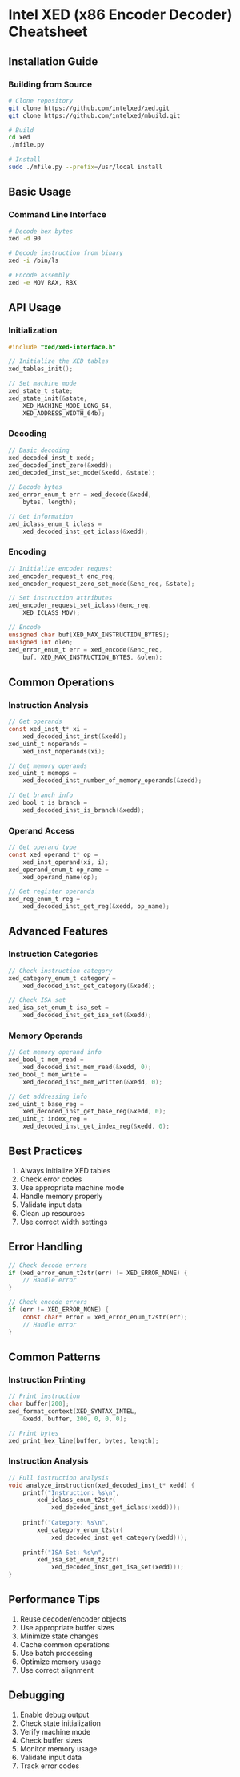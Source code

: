# Intel XED (x86 Encoder Decoder) Cheatsheet

## Installation Guide

### Building from Source
```bash
# Clone repository
git clone https://github.com/intelxed/xed.git
git clone https://github.com/intelxed/mbuild.git

# Build
cd xed
./mfile.py

# Install
sudo ./mfile.py --prefix=/usr/local install
```

## Basic Usage

### Command Line Interface
```bash
# Decode hex bytes
xed -d 90

# Decode instruction from binary
xed -i /bin/ls

# Encode assembly
xed -e MOV RAX, RBX
```

## API Usage

### Initialization
```c
#include "xed/xed-interface.h"

// Initialize the XED tables
xed_tables_init();

// Set machine mode
xed_state_t state;
xed_state_init(&state,
    XED_MACHINE_MODE_LONG_64,
    XED_ADDRESS_WIDTH_64b);
```

### Decoding
```c
// Basic decoding
xed_decoded_inst_t xedd;
xed_decoded_inst_zero(&xedd);
xed_decoded_inst_set_mode(&xedd, &state);

// Decode bytes
xed_error_enum_t err = xed_decode(&xedd, 
    bytes, length);

// Get information
xed_iclass_enum_t iclass = 
    xed_decoded_inst_get_iclass(&xedd);
```

### Encoding
```c
// Initialize encoder request
xed_encoder_request_t enc_req;
xed_encoder_request_zero_set_mode(&enc_req, &state);

// Set instruction attributes
xed_encoder_request_set_iclass(&enc_req,
    XED_ICLASS_MOV);

// Encode
unsigned char buf[XED_MAX_INSTRUCTION_BYTES];
unsigned int olen;
xed_error_enum_t err = xed_encode(&enc_req, 
    buf, XED_MAX_INSTRUCTION_BYTES, &olen);
```

## Common Operations

### Instruction Analysis
```c
// Get operands
const xed_inst_t* xi = 
    xed_decoded_inst_inst(&xedd);
xed_uint_t noperands = 
    xed_inst_noperands(xi);

// Get memory operands
xed_uint_t memops = 
    xed_decoded_inst_number_of_memory_operands(&xedd);

// Get branch info
xed_bool_t is_branch =
    xed_decoded_inst_is_branch(&xedd);
```

### Operand Access
```c
// Get operand type
const xed_operand_t* op = 
    xed_inst_operand(xi, i);
xed_operand_enum_t op_name = 
    xed_operand_name(op);

// Get register operands
xed_reg_enum_t reg = 
    xed_decoded_inst_get_reg(&xedd, op_name);
```

## Advanced Features

### Instruction Categories
```c
// Check instruction category
xed_category_enum_t category = 
    xed_decoded_inst_get_category(&xedd);

// Check ISA set
xed_isa_set_enum_t isa_set = 
    xed_decoded_inst_get_isa_set(&xedd);
```

### Memory Operands
```c
// Get memory operand info
xed_bool_t mem_read = 
    xed_decoded_inst_mem_read(&xedd, 0);
xed_bool_t mem_write = 
    xed_decoded_inst_mem_written(&xedd, 0);

// Get addressing info
xed_uint_t base_reg = 
    xed_decoded_inst_get_base_reg(&xedd, 0);
xed_uint_t index_reg = 
    xed_decoded_inst_get_index_reg(&xedd, 0);
```

## Best Practices
1. Always initialize XED tables
2. Check error codes
3. Use appropriate machine mode
4. Handle memory properly
5. Validate input data
6. Clean up resources
7. Use correct width settings

## Error Handling
```c
// Check decode errors
if (xed_error_enum_t2str(err) != XED_ERROR_NONE) {
    // Handle error
}

// Check encode errors
if (err != XED_ERROR_NONE) {
    const char* error = xed_error_enum_t2str(err);
    // Handle error
}
```

## Common Patterns

### Instruction Printing
```c
// Print instruction
char buffer[200];
xed_format_context(XED_SYNTAX_INTEL,
    &xedd, buffer, 200, 0, 0, 0);

// Print bytes
xed_print_hex_line(buffer, bytes, length);
```

### Instruction Analysis
```c
// Full instruction analysis
void analyze_instruction(xed_decoded_inst_t* xedd) {
    printf("Instruction: %s\n",
        xed_iclass_enum_t2str(
            xed_decoded_inst_get_iclass(xedd)));
    
    printf("Category: %s\n",
        xed_category_enum_t2str(
            xed_decoded_inst_get_category(xedd)));
            
    printf("ISA Set: %s\n",
        xed_isa_set_enum_t2str(
            xed_decoded_inst_get_isa_set(xedd)));
}
```

## Performance Tips
1. Reuse decoder/encoder objects
2. Use appropriate buffer sizes
3. Minimize state changes
4. Cache common operations
5. Use batch processing
6. Optimize memory usage
7. Use correct alignment

## Debugging
1. Enable debug output
2. Check state initialization
3. Verify machine mode
4. Check buffer sizes
5. Monitor memory usage
6. Validate input data
7. Track error codes
